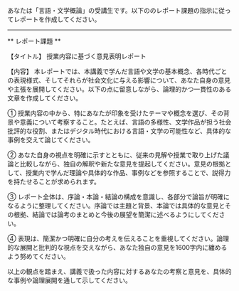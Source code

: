 あなたは「言語・文学概論」の受講生です。以下ののレポート課題の指示に従ってレポートを作成してください。

---------------------------------------
** レポート課題 **

【タイトル】
授業内容に基づく意見表明レポート

【内容】
本レポートでは、本講義で学んだ言語や文学の基本概念、各時代ごとの表現様式、そしてそれらが社会文化に与える影響について、あなた自身の意見や主張を展開してください。以下の点に留意しながら、論理的かつ一貫性のある文章を作成してください。

① 授業内容の中から、特にあなたが印象を受けたテーマや概念を選び、その背景や意義について考察すること。たとえば、言語の多様性、文学作品が担う社会批評的な役割、またはデジタル時代における言語・文学の可能性など、具体的な事例を交えて論じてください。

② あなた自身の視点を明確に示すとともに、従来の見解や授業で取り上げた議論と比較しながら、独自の解釈や新たな意見を提起してください。意見の根拠として、授業内で学んだ理論や具体的な作品、事例などを参照することで、説得力を持たせることが求められます。

③ レポート全体は、序論・本論・結論の構成を意識し、各部分で論旨が明確になるように整理してください。序論では主題と背景、本論では具体的な意見とその根拠、結論では論考のまとめと今後の展望を簡潔に述べるようにしてください。

④ 表現は、簡潔かつ明確に自分の考えを伝えることを重視してください。論理的な展開と批判的な視点を交えながら、あなた独自の意見を1600字内に纏めるよう努めてください。

以上の観点を踏まえ、講義で扱った内容に対するあなたの考察と意見を、具体的な事例や論理展開を通して示してください。